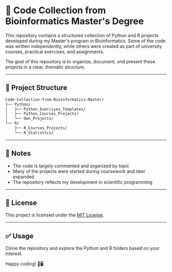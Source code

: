 # 🧬 Code Collection from Bioinformatics Master's Degree

This repository contains a structured collection of Python and R projects developed during my Master's program in Bioinformatics. Some of the code was written independently, while others were created as part of university courses, practical exercises, and assignments.

The goal of this repository is to organize, document, and present these projects in a clear, thematic structure.

---

## 📂 Project Structure

```bash
Code-Collection-from-Bioinformatics-Master/
├── Python/
│   ├── Python_Exercises_Templates/
│   ├── Python_Courses_Projects/
│   └── Own_Projects/
└── R/
    ├── R_Courses_Projects/
    └── R_Statistics/
```

---

## 📌 Notes

- The code is largely commented and organized by topic
- Many of the projects were started during coursework and later expanded
- The repository reflects my development in scientific programming

---

## 📎 License

This project is licensed under the [MIT License](LICENSE).
 
---

## ✅ Usage

Clone the repository and explore the Python and R folders based on your interest.

Happy coding! 🧪🖥️
